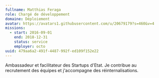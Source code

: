 ```yaml
---
fullname: Matthias Feraga
role: Chargé de développement
domaine: Déploiement
avatar: https://avatars1.githubusercontent.com/u/20679179?s=460&v=4
missions:
  - start: 2016-09-01
    end: 2018-12-31
    status: service
    employer: octo
uuid: 479aa6a2-491f-4487-992f-ed109f152e22
---
```

Ambassadeur et facilitateur des Startups d'Etat. Je contribue au recrutement des équipes et j'accompagne des réinternalisations.